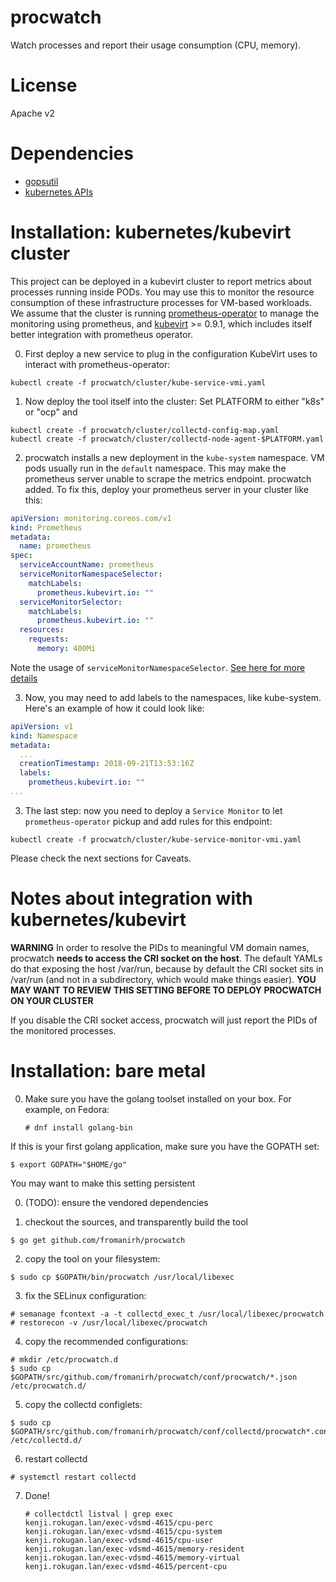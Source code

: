 procwatch
=========

Watch processes and report their usage consumption (CPU, memory).

License
=======

Apache v2

Dependencies
============

* [gopsutil](https://github.com/shirou/gopsutil)
* [kubernetes APIs](https://github.com/kubernetes/kubernetes)


Installation: kubernetes/kubevirt cluster
=========================================

This project can be deployed in a kubevirt cluster to report metrics about processes running inside PODs.
You may use this to monitor the resource consumption of these infrastructure processes for VM-based workloads.
We assume that the cluster is running [prometheus-operator](https://github.com/coreos/prometheus-operator/blob/master/Documentation/user-guides/getting-started.md) to manage the monitoring using prometheus,
and [kubevirt](https://github.com/kubevirt/kubevirt/releases/tag/v0.9.1) >= 0.9.1, which includes itself better integration with prometheus operator.

0. First deploy a new service to plug in the configuration KubeVirt uses to interact with prometheus-operator:
```
kubectl create -f procwatch/cluster/kube-service-vmi.yaml
```

1. Now deploy the tool itself into the cluster:
Set PLATFORM to either "k8s" or "ocp" and
```
kubectl create -f procwatch/cluster/collectd-config-map.yaml
kubectl create -f procwatch/cluster/collectd-node-agent-$PLATFORM.yaml
```

2. procwatch installs a new deployment in the `kube-system` namespace. VM pods usually run in the `default` namespace.
This may make the prometheus server unable to scrape the metrics endpoint.
procwatch added. To fix this, deploy your prometheus server in your cluster like this:
```yaml
apiVersion: monitoring.coreos.com/v1
kind: Prometheus
metadata:
  name: prometheus
spec:
  serviceAccountName: prometheus
  serviceMonitorNamespaceSelector:
    matchLabels:
      prometheus.kubevirt.io: ""
  serviceMonitorSelector:
    matchLabels:
      prometheus.kubevirt.io: ""
  resources:
    requests:
      memory: 400Mi

```
Note the usage of `serviceMonitorNamespaceSelector`. [See here for more details](https://github.com/coreos/prometheus-operator/issues/1331)

3. Now, you may need to add labels to the namespaces, like kube-system. Here's an example of how it could look like:
```yaml
apiVersion: v1
kind: Namespace
metadata:
  ...
  creationTimestamp: 2018-09-21T13:53:16Z
  labels:
    prometheus.kubevirt.io: ""
...
```

3. The last step: now you need to deploy a `Service Monitor` to let `prometheus-operator` pickup and add rules for this endpoint:
```
kubectl create -f procwatch/cluster/kube-service-monitor-vmi.yaml
```

Please check the next sections for Caveats.


Notes about integration with kubernetes/kubevirt
================================================

**WARNING**
In order to resolve the PIDs to meaningful VM domain names, procwatch **needs to access the CRI socket on the host**. The default YAMLs do that exposing the host /var/run, because by default
the CRI socket sits in /var/run (and not in a subdirectory, which would make things easier).
**YOU MAY WANT TO REVIEW THIS SETTING BEFORE TO DEPLOY PROCWATCH ON YOUR CLUSTER**

If you disable the CRI socket access, procwatch will just report the PIDs of the monitored processes.


Installation: bare metal
========================

0. Make sure you have the golang toolset installed on your box. For example, on
   Fedora:

   ```
   # dnf install golang-bin
   ```

  If this is your first golang application, make sure you have the GOPATH set:

  ```
  $ export GOPATH="$HOME/go"
  ```

You may want to make this setting persistent

0. (TODO): ensure the vendored dependencies

1. checkout the sources, and transparently build the tool

  ```
  $ go get github.com/fromanirh/procwatch
  ```
  
2. copy the tool on your filesystem:

  ```
  $ sudo cp $GOPATH/bin/procwatch /usr/local/libexec
  ```

3. fix the SELinux configuration:

  ```
  # semanage fcontext -a -t collectd_exec_t /usr/local/libexec/procwatch
  # restorecon -v /usr/local/libexec/procwatch
  ```

4. copy the recommended configurations:

  ```
  # mkdir /etc/procwatch.d
  $ sudo cp $GOPATH/src/github.com/fromanirh/procwatch/conf/procwatch/*.json /etc/procwatch.d/
  ```

5. copy the collectd configlets:

  ```
  $ sudo cp $GOPATH/src/github.com/fromanirh/procwatch/conf/collectd/procwatch*.conf /etc/collectd.d/
  ```

6. restart collectd

  ```
  # systemctl restart collectd
  ```

7. Done!

   ``` 
   # collectdctl listval | grep exec
   kenji.rokugan.lan/exec-vdsmd-4615/cpu-perc
   kenji.rokugan.lan/exec-vdsmd-4615/cpu-system
   kenji.rokugan.lan/exec-vdsmd-4615/cpu-user
   kenji.rokugan.lan/exec-vdsmd-4615/memory-resident
   kenji.rokugan.lan/exec-vdsmd-4615/memory-virtual
   kenji.rokugan.lan/exec-vdsmd-4615/percent-cpu
   ```

